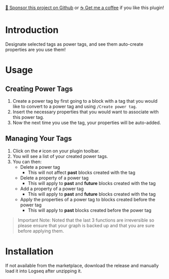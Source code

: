 [:gift_heart: Sponsor this project on Github](https://github.com/sponsors/hkgnp) or [:coffee: Get me a coffee](https://www.buymeacoffee.com/hkgnp.dev) if you like this plugin!

# Introduction

Designate selected tags as power tags, and see them auto-create properties are you use them!

# Usage

## Creating Power Tags

1. Create a power tag by first going to a block with a tag that you would like to convert to a power tag and using `/Create power tag`.
2. Insert the necessary properties that you would want to associate with this power tag.
3. Now the next time you use the tag, your properties will be auto-added.

## Managing Your Tags

1. Click on the `#` icon on your plugin toolbar.
2. You will see a list of your created power tags.
3. You can then:
   - Delete a power tag
     - This will not affect **past** blocks created with the tag
   - Delete a property of a power tag
     - This will apply to **past** and **future** blocks created with the tag
   - Add a property of a power tag
     - This will apply to **past** and **future** blocks created with the tag
   - Apply the properties of a power tag to blocks created before the power tag
     - This will apply to **past** blocks created before the power tag

> Important Note: Noted that the last 3 functions are irreversible so please ensure that your graph is backed up and that you are sure before applying them.

# Installation

If not available from the marketplace, download the release and manually load it into Logseq after unzipping it.

